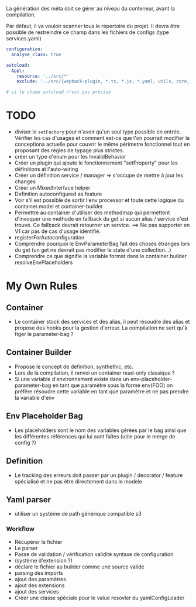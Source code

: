La génération des méta doit se gérer au niveau du conteneur, avant la compilation.

Par défaut, il va vouloir scanner tous le répertoire du projet. Il devra être possible de restreindre ce champ dans les fichiers de configs (type services.yaml) 

```yaml
configuration:
  analyse_class: true

autoload:
  App\:
    resource: '../src/*'
    exclude: '../src/{wepback-plugin, *.ts, *.js, *.yaml, utils, core, publisher-subscriber}'

# si le champ autoload n'est pas précisé
```

# TODO
* diviser le `setFactory` pour n'avoir qu'un seul type possible en entrée. Vérifier les cas d'usages et comment est-ce que l'on pourrait modifier la conceptiona actuelle pour couvrir le même périmetre fonctionnel tout en proposant des règles de typage plus strictes.
* créer un type d'enum pour les InvalidBehavior
* Créer un plugin qui ajoute le fonctionnement "setProperty" pour les définitions at l'auto-wiring
* Créer un définition service / manager => s'occupe de mettre à jour les changes
* Créer un MixedInterface helper
* Definition autoconfigured as feature
* Voir s'il est possible de sortir l'env processor et toute cette logique du container.model et container-builder
* Permettre au container d'utiliser des methodmap qui permettent d'invoquer une methode en fallback du get si aucun alias / service n'est trouvé. Ce fallback devrait retourner un service. ==> Ne pas supporter en V1 car pas de cas d'usage identifié.
* registerForAutoconfiguration
* Comprendre pourquoi le EnvParameterBag fait des choses étranges lors du get (un get ne devrait pas modifier le state d'une collection...)
* Comprendre ce que signifie la variable format dans le container builder resolveEnvPlaceholders

# My Own Rules
## Container
* Le container stock des services et des alias, il peut résoudre des alias et propose des hooks pour la gestion d'erreur. La compilation ne sert qu'à figer le parameter-bag ?

## Container Builder 
* Propose le concept de definition, synthethic, etc.
* Lors de la compilation, il renvoi un container read-only classique ?
* Si une variable d'environnement existe dans un env-placeholder-parameter-bag en tant que paramètre sous la forme env(FOO) on préfére résoudre cette variable en tant que paramètre et ne pas prendre la variable d'env
## Env Placeholder Bag
* Les placeholders sont le nom des variables gérées par le bag ainsi que les différentes références qui lui sont faîtes (utile pour le merge de config ?) 

## Definition
* Le tracking des erreurs doit passer par un plugin / decorator / feature spécialisé et ne pas être directement dans le modèle

## Yaml parser
* utiliser un système de path générique compatible s3

### Workflow
* Récupérer le fichier
* Le parser
* Passe de validation / vérification validité syntaxe de configuration
* (système d'extension ?)
* déclare le fichier au builder comme une source valide
* parsing des imports
* ajout des paramètres
* ajout des extensions
* ajout des services
* Créer une classe spéciale pour le value resovler du yamlConfigLoader
